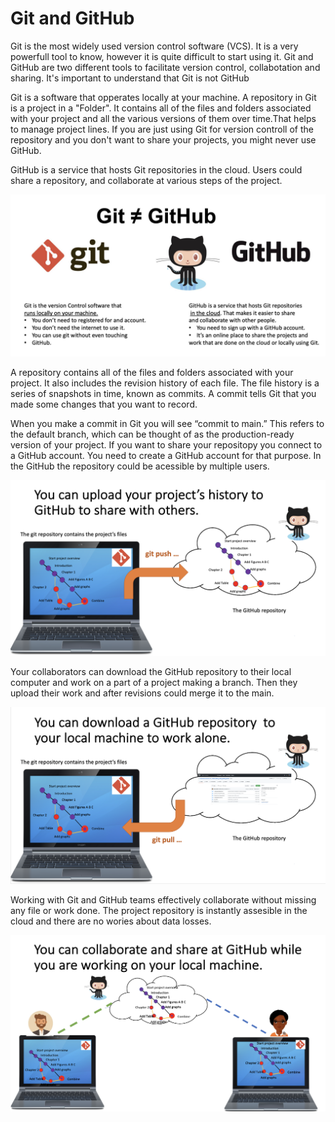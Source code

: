 # Git and GitHub

Git is the most widely used version control software (VCS). It is a very powerfull tool to know, however it is quite difficult to start using it.
Git and GitHub are two different tools to facilitate version control, collabotation and sharing. It's important to understand that Git is not GitHub

Git is a software that opperates locally at your machine. 
A repository in Git is a project in a "Folder". It contains all of the files and folders associated with your project and all the various versions of them over time.That helps to manage project lines. If you are just using Git for version controll of the repository and you don't want to share your projects, you might never use GitHub.

GitHub is a service that hosts Git repositories in the cloud. Users could share a repository, and collaborate at various steps of the project.

![Git_GitHub](image_1.png)




A repository contains all of the files and folders associated with your project. It also includes the revision history of each file. The file history is a series of snapshots in time, known as commits. A commit tells Git that you made some changes that you want to record.

When you make a commit in Git you will see “commit to main.” This refers to the default branch, which can be thought of as the production-ready version of your project.
If you want to share your repositopy you connect to a GitHub account. You need to create a GitHub account for that purpose. In the GitHub the repository could be acessible by multiple users.

![Git_upload](image_2.png)

Your collaborators can download the GitHub repository to their local computer and work on a part of a project making a branch. Then they upload their work and after revisions could merge it to the main. 

![Git_upload](image_3.png)

Working with Git and GitHub teams effectively collaborate without missing any file or work done. The project repository is instantly assesible in the cloud and there are no wories about data losses.

![Git_teamwork](image_4.png)

